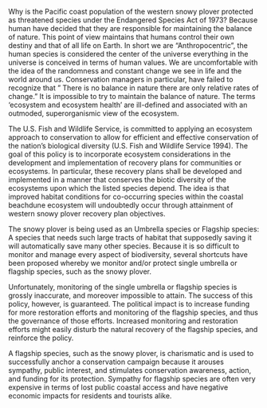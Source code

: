 Why is the Pacific coast population of the western snowy plover protected as threatened species under the Endangered Species Act of 1973? Because human have decided that they are responsible for maintaining the balance of nature. This point of view maintains that humans control their own destiny and that of all life on Earth. In short we are “Anthropocentric”, the human species is considered the center of the universe everything in the universe is conceived in terms of human values. We are uncomfortable with the idea of the randomness and constant change we see in life and the world around us. Conservation managers in particular, have failed to recognize that ” There is no balance in nature there are only relative rates of change.” It is impossible to try to maintain the balance of nature. The terms ‘ecosystem and ecosystem health’ are ill-defined and associated with an outmoded, superorganismic view of the ecosystem.

The U.S. Fish and Wildlife Service, is committed to applying an ecosystem approach to conservation to allow for efficient and effective conservation of the nation’s biological diversity (U.S. Fish and Wildlife Service 1994). The goal of this policy is to incorporate ecosystem considerations in the development and implementation of recovery plans for communities or ecosystems. In particular, these recovery plans shall be developed and implemented in a manner that conserves the biotic diversity of the ecosystems upon which the listed species depend. The idea is that improved habitat conditions for co-occurring species within the coastal beachdune ecosystem will undoubtedly occur through attainment of western snowy plover recovery plan objectives.

The snowy plover is being used as an Umbrella species or Flagship species: A species that needs such large tracts of habitat that supposedly saving it will automatically save many other species. Because it is so difficult to monitor and manage every aspect of biodiversity, several shortcuts have been proposed whereby we monitor and/or protect single umbrella or flagship species, such as the snowy plover.

Unfortunately, monitoring of the single umbrella or flagship species is grossly inaccurate, and moreover impossible to attain. The success of this policy, however, is guaranteed. The political impact is to increase funding for more restoration efforts and monitoring of the flagship species, and thus the governance of those efforts. Increased monitoring and restoration efforts might easily disturb the natural recovery of the flagship species, and reinforce the policy.

A flagship species, such as the snowy plover, is charismatic and is used to successfully anchor a conservation campaign because it arouses sympathy, public interest, and stimulates conservation awareness, action, and funding for its protection. Sympathy for flagship species are often very expensive in terms of lost public coastal access and have negative economic impacts for residents and tourists alike.
